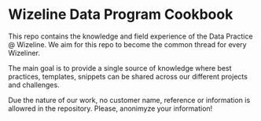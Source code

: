 # Wizeline Data Program Cookbook

This repo contains the knowledge and field experience of the Data Practice @ Wizeline. We aim for this repo to become the common thread for every Wizeliner.

The main goal is to provide a single source of knowledge where best practices, templates, snippets can be shared across our different projects and challenges.

Due the nature of our work, no customer name, reference or information is allowred in the repository. Please, anonimyze your information!

